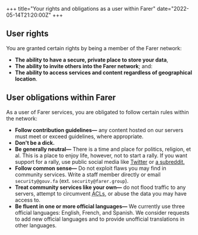 +++
title="Your rights and obligations as a user within Farer"
date="2022-05-14T21:20:00Z"
+++

## User rights
You are granted certain rights by being a member of the Farer network:
- **The ability to have a secure, private place to store your data**,
- **The ability to invite others into the Farer network**; and:
- **The ability to access services and content regardless of geographical location**.

## User obligations within Farer
As a user of Farer services, you are obligated to follow certain rules within the network:
- **Follow contribution guidelines—** any content hosted on our servers must meet or exceed guidelines, where appropriate.
- **Don't be a dick.**
- **Be generally neutral—** There is a time and place for politics, religion, et al. This is a place to enjoy life, however, not to start a rally. If you want support for a rally, use public social media like [Twitter](https://twitter.com) or [a subreddit.](https://old.reddit.com)
- **Follow common sense—** Do not exploit flaws you may find in community services. Write a staff member directly or email `security@gouv.fa` (ext. `security@farer.group`).
- **Treat community services like your own—** do not flood traffic to any servers, attempt to circumvent <abbr title="Access-Control Lists">ACLs</abbr>, or abuse the data you may have access to.
- **Be fluent in one or more official languages—** We currently use three official languages: English, French, and Spanish. We consider requests to add new official languages and to provide unofficial translations in other languages.
